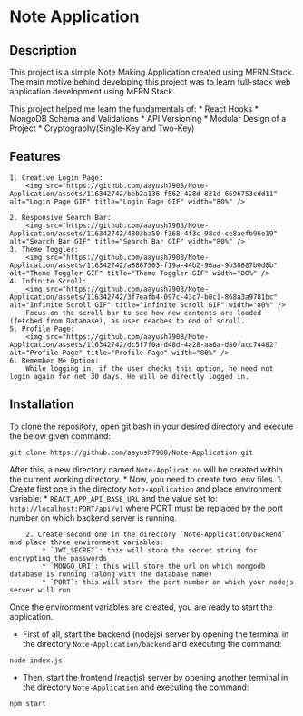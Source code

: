 # Note Application

## Description
This project is a simple Note Making Application created using MERN Stack. The main motive behind developing this project was to learn full-stack web application development using MERN Stack.

This project helped me learn the fundamentals of: 
    * React Hooks
    * MongoDB Schema and Validations
    * API Versioning
    * Modular Design of a Project
    * Cryptography(Single-Key and Two-Key)

## Features
    1. Creative Login Page:
        <img src="https://github.com/aayush7908/Note-Application/assets/116342742/beb2a136-f562-428d-821d-6696753cdd11" alt="Login Page GIF" title="Login Page GIF" width="80%" />
    
    2. Responsive Search Bar:
        <img src="https://github.com/aayush7908/Note-Application/assets/116342742/4803ba50-f368-4f3c-98cd-ce8aefb96e19" alt="Search Bar GIF" title="Search Bar GIF" width="80%" />
    3. Theme Toggler:
        <img src="https://github.com/aayush7908/Note-Application/assets/116342742/a8867503-f19a-44b2-96aa-9b38687b0d0b" alt="Theme Toggler GIF" title="Theme Toggler GIF" width="80%" />
    4. Infinite Scroll:
        <img src="https://github.com/aayush7908/Note-Application/assets/116342742/3f7eafb4-097c-43c7-b0c1-868a3a9781bc" alt="Infinite Scroll GIF" title="Infinite Scroll GIF" width="80%" />
        Focus on the scroll bar to see how new contents are loaded (fetched from Database), as user reaches to end of scroll.
    5. Profile Page:
        <img src="https://github.com/aayush7908/Note-Application/assets/116342742/dc5f7f0a-d48d-4a28-aa6a-d80facc74482" alt="Profile Page" title="Profile Page" width="80%" />
    6. Remember Me Option:
        While logging in, if the user checks this option, he need not login again for net 30 days. He will be directly logged in.

## Installation
To clone the repository, open git bash in your desired directory and execute the below given command:
```
git clone https://github.com/aayush7908/Note-Application.git
```
After this, a new directory named `Note-Application` will be created within the current working directory.
    * Now, you need to create two .env files.
        1. Create first one in the directory `Note-Application` and place environment variable:
            * `REACT_APP_API_BASE_URL` and the value set to: `http://localhost:PORT/api/v1` where PORT must be replaced by the port number on which backend server is running.
        
        2. Create second one in the directory `Note-Application/backend` and place three environment variables:
            * `JWT_SECRET`: this will store the secret string for encrypting the passwords
            * `MONGO_URI`: this will store the url on which mongodb database is running (along with the database name)
            * `PORT`: this will store the port number on which your nodejs server will run

Once the environment variables are created, you are ready to start the application.
* First of all, start the backend (nodejs) server by opening the terminal in the directory `Note-Application/backend` and executing the command:
```
node index.js
```
* Then, start the frontend (reactjs) server by opening another terminal in the directory `Note-Application` and executing the command:
```
npm start
```